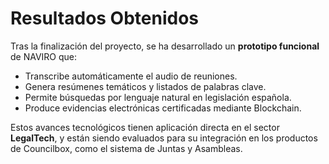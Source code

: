 # Resultados Obtenidos

Tras la finalización del proyecto, se ha desarrollado un **prototipo funcional** de NAVIRO que:

- Transcribe automáticamente el audio de reuniones.
- Genera resúmenes temáticos y listados de palabras clave.
- Permite búsquedas por lenguaje natural en legislación española.
- Produce evidencias electrónicas certificadas mediante Blockchain.

Estos avances tecnológicos tienen aplicación directa en el sector **LegalTech**, y están siendo evaluados para su integración en los productos de Councilbox, como el sistema de Juntas y Asambleas.
